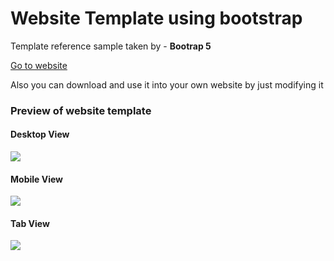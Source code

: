 <h1>Website Template using bootstrap</h1>
<p>Template reference sample taken by - <strong>Bootrap 5</strong></p>
<a href="https://prathameshvattamwar.github.io/template1/" target="_blank">Go to website</a>
<p>Also you can download and use it into your own website by just modifying it</p>
<h3>Preview of website template</h3>
<h4>Desktop View</h4>
<img src="https://i.imgur.com/4GZjYk8.png"/>
<h4>Mobile View</h4>
<img src="https://i.imgur.com/3uMVZVk.png"/>
<h4>Tab View</h4>
<img src="https://i.imgur.com/rIEU6Mf.png"/>
